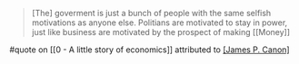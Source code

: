 > [The] goverment is just a bunch of people with the same selfish motivations as anyone else.
> Politians are motivated to stay in power, just like business are motivated by the prospect of making [[Money]]

#quote on [[0 - A little story of economics]] attributed to [[James P. Canon]](?)